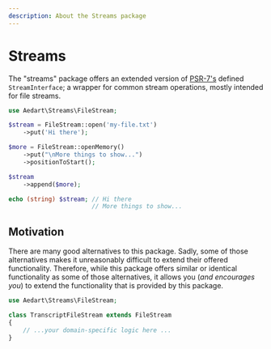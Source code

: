 ```yaml
---
description: About the Streams package
---
```


# Streams

The "streams" package offers an extended version of [PSR-7's](https://www.php-fig.org/psr/psr-7/#13-streams) defined `StreamInterface`;
a wrapper for common stream operations, mostly intended for file streams.

```php
use Aedart\Streams\FileStream;

$stream = FileStream::open('my-file.txt')
    ->put('Hi there');

$more = FileStream::openMemory()
    ->put("\nMore things to show...")
    ->positionToStart();

$stream
    ->append($more);

echo (string) $stream; // Hi there
                       // More things to show...
```

## Motivation

There are many good alternatives to this package. Sadly, some of those alternatives makes it unreasonably difficult to extend their offered functionality.
Therefore, while this package offers similar or identical functionality as some of those alternatives, it allows you (_and encourages you_) to extend the functionality that is provided by this package.

```php
use Aedart\Streams\FileStream;

class TranscriptFileStream extends FileStream
{
    // ...your domain-specific logic here ...
}
```
